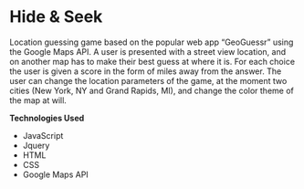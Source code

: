 # Hide & Seek

Location guessing game based on the popular web app “GeoGuessr” using the Google  Maps API. A user is presented with a street view location, 
and on another map has to make their best guess at where it is. For each choice the user is given a score in the form of miles away from the answer. 
The user can change the location parameters of the game, at the moment two cities (New York, NY and Grand Rapids, MI), and change the color theme of 
the map at will. 

**Technologies Used**
- JavaScript
- Jquery
- HTML
- CSS
- Google Maps API



